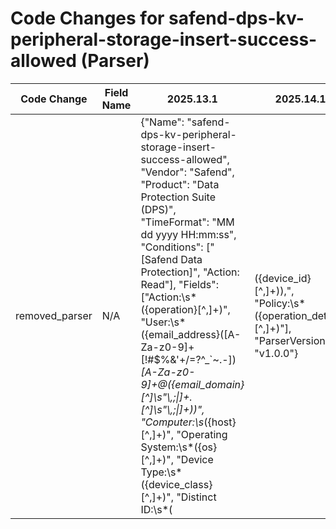 # Code Changes for safend-dps-kv-peripheral-storage-insert-success-allowed (Parser)

| Code Change | Field Name | 2025.13.1 | 2025.14.1 |
|-------------|------------|-----------|------------|
| removed_parser | N/A | {"Name": "safend-dps-kv-peripheral-storage-insert-success-allowed", "Vendor": "Safend", "Product": "Data Protection Suite (DPS)", "TimeFormat": "MM dd yyyy HH:mm:ss", "Conditions": ["[Safend Data Protection]", "Action: Read"], "Fields": ["Action:\s*({operation}[^,]+)", "User:\s*({email_address}([A-Za-z0-9]+[!#$%&'+\/=?^_`~.\-])*[A-Za-z0-9]+@({email_domain}[^\]\s\"\\,;\|]+\.[^\]\s\"\\,;\|]+))", "Computer:\s*({host}[^,]+)", "Operating System:\s*({os}[^,]+)", "Device Type:\s*({device_class}[^,]+)", "Distinct ID:\s*(|({device_id}[^,]+)),", "Policy:\s*({operation_details}[^,]+)"], "ParserVersion": "v1.0.0"} | N/A |